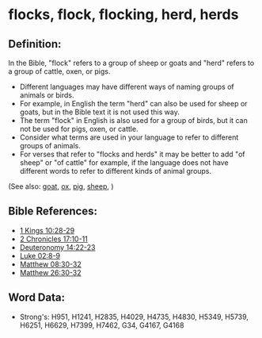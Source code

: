 # flocks, flock, flocking, herd, herds #

## Definition: ##

In the Bible, "flock" refers to a group of sheep or goats and "herd" refers to a group of cattle, oxen, or pigs.

* Different languages may have different ways of naming groups of animals or birds.
* For example, in English the term "herd" can also be used for sheep or goats, but in the Bible text it is not used this way.
* The term "flock" in English is also used for a group of birds, but it can not be used for pigs, oxen, or cattle.
* Consider what terms are used in your language to refer to different groups of animals.
* For verses that refer to "flocks and herds" it may be better to add "of sheep" or "of cattle" for example, if the language does not have different words to refer to different kinds of animal groups.

(See also: [goat](../other/goat.md), [ox](../other/cow.md), [pig](../other/pig.md), [sheep](../other/sheep.md), )

## Bible References: ##

* [1 Kings 10:28-29](rc://en/tn/help/1ki/10/28)
* [2 Chronicles 17:10-11](rc://en/tn/help/2ch/17/10)
* [Deuteronomy 14:22-23](rc://en/tn/help/deu/14/22)
* [Luke 02:8-9](rc://en/tn/help/luk/02/08)
* [Matthew 08:30-32](rc://en/tn/help/mat/08/30)
* [Matthew 26:30-32](rc://en/tn/help/mat/26/30)

## Word Data: ##

* Strong's: H951, H1241, H2835, H4029, H4735, H4830, H5349, H5739, H6251, H6629, H7399, H7462, G34, G4167, G4168
